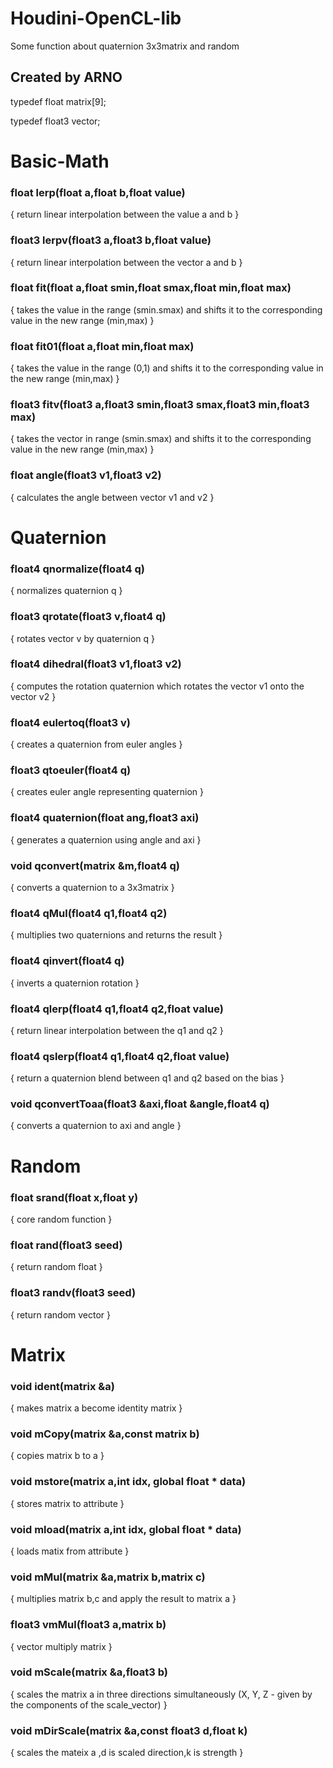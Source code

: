 # Houdini-OpenCL-lib
Some function about quaternion 3x3matrix  and random

## Created by ARNO

typedef float matrix[9];

typedef float3 vector;


# Basic-Math

### float lerp(float a,float b,float value)

{
    return linear interpolation between the value a and b
}



### float3 lerpv(float3 a,float3 b,float value)

{
    return linear interpolation between the vector a and b
}




### float fit(float a,float smin,float smax,float min,float max)

{
    takes the value in the range (smin.smax) and shifts it to the corresponding value in the new range (min,max)
}



### float fit01(float a,float min,float max)

{
    takes the value in the range (0,1) and shifts it to the corresponding value in the new range (min,max)
}



### float3 fitv(float3 a,float3 smin,float3 smax,float3 min,float3 max)

{
    takes the vector in range (smin.smax) and shifts it to the corresponding value in the new range (min,max)
}



### float angle(float3 v1,float3 v2)

{
    calculates the angle between vector v1 and v2
}




# Quaternion

### float4 qnormalize(float4 q)

{
    normalizes quaternion q
}



### float3 qrotate(float3 v,float4 q)

{
    rotates vector v by quaternion q
}



### float4 dihedral(float3 v1,float3 v2)

{
    computes the rotation quaternion which rotates the vector v1 onto the vector v2
}



### float4 eulertoq(float3 v)

{
    creates a quaternion from euler angles
}



### float3 qtoeuler(float4 q)

{
    creates euler angle representing quaternion
}



### float4 quaternion(float ang,float3 axi)

{
    generates a quaternion using angle and axi
}



### void qconvert(matrix &m,float4 q)

{
    converts a quaternion to a 3x3matrix
}



### float4 qMul(float4 q1,float4 q2)

{
    multiplies two quaternions and returns the result
}




### float4 qinvert(float4 q)

{
    inverts a quaternion rotation
}

### float4 qlerp(float4 q1,float4 q2,float value)

{
    return linear interpolation between the q1 and q2
}



### float4 qslerp(float4 q1,float4 q2,float value)

{
    return a quaternion blend between q1 and q2 based on the bias
}


### void qconvertToaa(float3 &axi,float &angle,float4 q)

{
    converts a quaternion to axi and angle
}




# Random

### float srand(float x,float y)

{
    core random function
}



### float rand(float3 seed)

{
    return random float
}



### float3  randv(float3 seed)

{
    return random vector
}




# Matrix

### void ident(matrix &a)

{
    makes matrix a become identity matrix
}



### void mCopy(matrix &a,const matrix b)

{
    copies matrix b to a
}



### void mstore(matrix a,int idx, global float * data)

{
    stores matrix to attribute
}



### void mload(matrix a,int idx, global float * data)

{
    loads matix from attribute
}



### void mMul(matrix &a,matrix b,matrix c)

{
    multiplies matrix b,c and apply the result to matrix a
}



### float3 vmMul(float3 a,matrix b)

{
    vector multiply matrix
}



### void mScale(matrix &a,float3 b)

{
    scales the matrix a in three directions simultaneously (X, Y, Z - given by the components of the scale_vector)
}



### void mDirScale(matrix &a,const float3 d,float k)

{
    scales the mateix a ,d is scaled direction,k is strength
}

 

